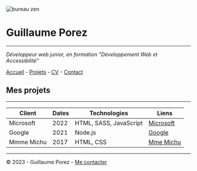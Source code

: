 ![bureau zen](https://www.deco.fr/sites/default/files/styles/term_970x336/public/2020-04/shutterstock_575137411.jpg?itok=rbMhW1Ac)

# Guillaume Porez
_________________________________________________________________________

*Développeur web junior, en formation "Développement Web et Accessibilité"*

[Accueil](README.md) - [Projets](Projets.md) - [CV](https://user-images.githubusercontent.com/48276632/202425675-715e6b58-7bb0-4874-9a03-50818c416c60.png) - [Contact](https://github.com/GuillaumePOREZ72)

## Mes projets
_____________________________________

| **Client** | **Dates** | **Technologies** | **Liens** |
|----------- | --------- | ---------------- |-----------|
| Microsoft | 2022 | HTML, SASS, JavaScript | [Microsoft](https://www.microsoft.com/fr-fr)
| Google | 2021 | Node.js | [Google](https://www.google.fr)
| Mmme Michu | 2017 | HTML, CSS | [Mme Michu](https://oclock.io/)

____________________________________________________________

© 2023 - Guillaume Porez - [Me contacter](https://github.com/GuillaumePOREZ72)


